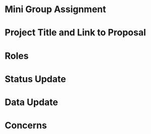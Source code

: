 # Mini Group Assignment
# Project Title and Link to Proposal
# Roles
# Status Update
# Data Update
# Concerns

